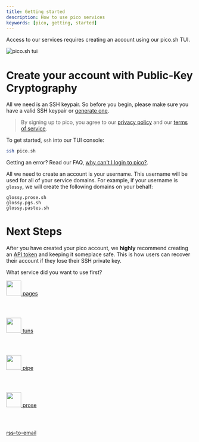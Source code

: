 ```yaml
---
title: Getting started
description: How to use pico services
keywords: [pico, getting, started]
---
```


Access to our services requires creating an account using our pico.sh TUI.

![pico.sh tui](/tui.png)

# Create your account with Public-Key Cryptography

All we need is an SSH keypair. So before you begin, please make sure you have a
valid SSH keypair or [generate one](/faq#how-do-i-generate-an-ssh-key).

> By signing up to pico, you agree to our [privacy policy](/privacy) and our
> [terms of service](/ops).

To get started, `ssh` into our TUI console:

```bash
ssh pico.sh
```

Getting an error? Read our FAQ,
[why can't I login to pico?](faq#why-cant-i-login-to-pico).

All we need to create an account is your username. This username will be used
for all of your service domains. For example, if your username is `glossy`, we
will create the following domains on your behalf:

```
glossy.prose.sh
glossy.pgs.sh
glossy.pastes.sh
```

# Next Steps

After you have created your pico account, we **highly** recommend creating an
[API token](/api-token) and keeping it someplace safe. This is how users can
recover their account if they lose their SSH private key.

What service did you want to use first?

<div class="group-h justify-center items-center my-4">
  <div class="box flex justify-center items-center" style="height: 100px; width: 150px;">
    <a href="/pgs" class="flex flex-col items-center">
      <img width="40" src="/logo-pgs.svg" />
      pages
    </a>
  </div>

<div class="box flex justify-center items-center" style="height: 100px; width: 150px;">
    <a href="/tuns" class="flex flex-col items-center">
      <img width="40" src="/logo-tuns.svg" />
      tuns
    </a>
  </div>

<div class="box flex justify-center items-center" style="height: 100px; width: 150px;">
    <a href="/pipe" class="flex flex-col items-center">
      <img width="40" src="/logo-pipe.svg" />
      pipe
    </a>
  </div>

<div class="box flex justify-center items-center" style="height: 100px; width: 150px;">
    <a href="/prose" class="flex flex-col items-center">
      <img width="40" src="/logo-prose.svg" />
      prose
    </a>
  </div>

<div class="box flex justify-center items-center" style="height: 100px; width: 150px;">
    <a href="/feeds" class="flex flex-col items-center">
      rss-to-email
    </a>
  </div>
</div>
